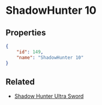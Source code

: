 # ShadowHunter 10

<no description available>

## Properties

```json
{
    "id": 149,
    "name": "ShadowHunter 10"
}
```

## Related

- [Shadow Hunter Ultra Sword](../items/10782-shadow-hunter-ultra-sword.md)

